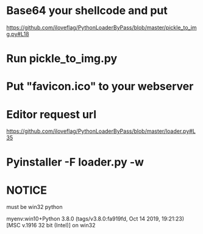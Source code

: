 # Base64 your shellcode and put
https://github.com/iloveflag/PythonLoaderByPass/blob/master/pickle_to_img.py#L18
# Run pickle_to_img.py
# Put "favicon.ico" to your webserver
# Editor request url
https://github.com/iloveflag/PythonLoaderByPass/blob/master/loader.py#L35
# Pyinstaller -F loader.py -w 
# NOTICE
must be win32 python

myenv:win10+Python 3.8.0 (tags/v3.8.0:fa919fd, Oct 14 2019, 19:21:23) [MSC v.1916 32 bit (Intel)] on win32